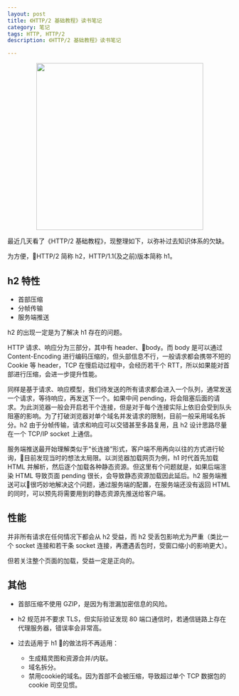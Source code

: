 ```yaml
---
layout: post
title: 《HTTP/2 基础教程》读书笔记
category: 笔记
tags: HTTP, HTTP/2
description: 《HTTP/2 基础教程》读书笔记

---
```


<div align=center><img width="375"  src="https://img3.doubanio.com/lpic/s29665581.jpg"/></div>

最近几天看了《HTTP/2 基础教程》，现整理如下，以弥补过去知识体系的欠缺。

为方便，HTTP/2 简称 h2，HTTP/1.1(及之前)版本简称 h1。

## h2 特性

- 首部压缩
- 分帧传输
- 服务端推送

h2 的出现一定是为了解决 h1 存在的问题。

HTTP 请求、响应分为三部分，其中有 header、body。而 body 是可以通过 Content-Encoding 进行编码压缩的，但头部信息不行，一般请求都会携带不短的 Cookie 等 header，TCP 在慢启动过程中，会经历若干个 RTT，所以如果能对首部进行压缩，会进一步提升性能。

同样是基于请求、响应模型，我们待发送的所有请求都会进入一个队列，通常发送一个请求，等待响应，再发送下一个。如果中间 pending，将会阻塞后面的请求。为此浏览器一般会开启若干个连接，但是对于每个连接实际上依旧会受到队头阻塞的影响。为了打破浏览器对单个域名并发请求的限制，目前一般采用域名拆分。h2 由于分帧传输，请求和响应可以交错甚至多路复用，且 h2 设计思路尽量在一个 TCP/IP socket 上通信。

服务端推送最开始理解类似于“长连接”形式，客户端不用再向以往的方式进行轮询，目前发现当时的想法太局限。以浏览器加载网页为例，h1 时代首先加载 HTML 并解析，然后逐个加载各种静态资源。但这里有个问题就是，如果后端渲染 HTML 导致页面 pending 很长，会导致静态资源加载因此延后。h2 服务端推送可以很巧妙地解决这个问题，通过服务端的配置，在服务端还没有返回 HTML 的同时，可以预先将需要用到的静态资源先推送给客户端。

## 性能

并非所有请求在任何情况下都会从 h2 受益，而 h2 受丢包影响尤为严重（类比一个 socket 连接和若干条 socket 连接，再遭遇丢包时，受窗口缩小的影响更大）。

但若关注整个页面的加载，受益一定是正向的。

## 其他

- 首部压缩不使用 GZIP，是因为有泄漏加密信息的风险。
- h2 规范并不要求 TLS，但实际验证发现 80 端口通信时，若通信链路上存在代理服务器，错误率会非常高。
- 过去适用于 h1 的做法将不再适用：

  - 生成精灵图和资源合并/内联。
  - 域名拆分。
  - 禁用cookie的域名。因为首部不会被压缩，导致超过单个 TCP 数据包的 cookie 司空见惯。

